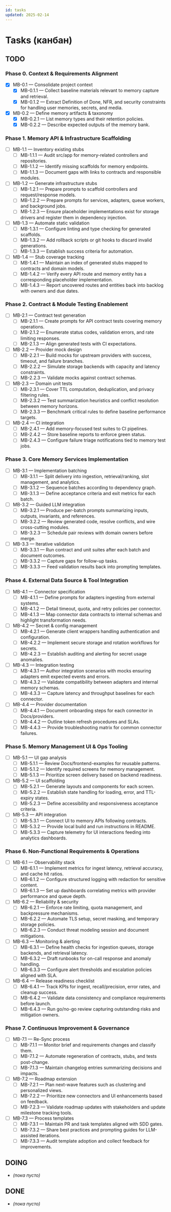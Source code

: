 ```yaml
---
id: tasks
updated: 2025-02-14
---
```


# Tasks (канбан)

## TODO

### Phase 0. Context & Requirements Alignment
- [x] MB-0.1 — Consolidate project context
  - [x] MB-0.1.1 — Collect baseline materials relevant to memory capture and retrieval.
  - [x] MB-0.1.2 — Extract Definition of Done, NFR, and security constraints for handling user memories, secrets, and media.
- [x] MB-0.2 — Define memory artifacts & taxonomy
  - [x] MB-0.2.1 — List memory types and their retention policies.
  - [x] MB-0.2.2 — Describe expected outputs of the memory bank.

### Phase 1. Memory API & Infrastructure Scaffolding
- [ ] MB-1.1 — Inventory existing stubs
  - [ ] MB-1.1.1 — Audit src/app for memory-related controllers and repositories.
  - [ ] MB-1.1.2 — Identify missing scaffolds for memory endpoints.
  - [ ] MB-1.1.3 — Document gaps with links to contracts and responsible modules.
- [ ] MB-1.2 — Generate infrastructure stubs
  - [ ] MB-1.2.1 — Prepare prompts to scaffold controllers and request/response models.
  - [ ] MB-1.2.2 — Prepare prompts for services, adapters, queue workers, and background jobs.
  - [ ] MB-1.2.3 — Ensure placeholder implementations exist for storage drivers and register them in dependency injection.
- [ ] MB-1.3 — Automate static validation
  - [ ] MB-1.3.1 — Configure linting and type checking for generated scaffolds.
  - [ ] MB-1.3.2 — Add rollback scripts or git hooks to discard invalid generations.
  - [ ] MB-1.3.3 — Establish success criteria for automation.
- [ ] MB-1.4 — Stub coverage tracking
  - [ ] MB-1.4.1 — Maintain an index of generated stubs mapped to contracts and domain models.
  - [ ] MB-1.4.2 — Verify every API route and memory entity has a corresponding placeholder implementation.
  - [ ] MB-1.4.3 — Report uncovered routes and entities back into backlog with owners and due dates.

### Phase 2. Contract & Module Testing Enablement
- [ ] MB-2.1 — Contract test generation
  - [ ] MB-2.1.1 — Create prompts for API contract tests covering memory operations.
  - [ ] MB-2.1.2 — Enumerate status codes, validation errors, and rate limiting responses.
  - [ ] MB-2.1.3 — Align generated tests with CI expectations.
- [ ] MB-2.2 — Provider mock design
  - [ ] MB-2.2.1 — Build mocks for upstream providers with success, timeout, and failure branches.
  - [ ] MB-2.2.2 — Simulate storage backends with capacity and latency constraints.
  - [ ] MB-2.2.3 — Validate mocks against contract schemas.
- [ ] MB-2.3 — Domain unit tests
  - [ ] MB-2.3.1 — Cover TTL computation, deduplication, and privacy filtering rules.
  - [ ] MB-2.3.2 — Test summarization heuristics and conflict resolution between memory horizons.
  - [ ] MB-2.3.3 — Benchmark critical rules to define baseline performance targets.
- [ ] MB-2.4 — CI integration
  - [ ] MB-2.4.1 — Add memory-focused test suites to CI pipelines.
  - [ ] MB-2.4.2 — Store baseline reports to enforce green status.
  - [ ] MB-2.4.3 — Configure failure triage notifications tied to memory test jobs.

### Phase 3. Core Memory Services Implementation
- [ ] MB-3.1 — Implementation batching
  - [ ] MB-3.1.1 — Split delivery into ingestion, retrieval/ranking, slot management, and analytics.
  - [ ] MB-3.1.2 — Sequence batches according to dependency graph.
  - [ ] MB-3.1.3 — Define acceptance criteria and exit metrics for each batch.
- [ ] MB-3.2 — Guided LLM integration
  - [ ] MB-3.2.1 — Produce per-batch prompts summarizing inputs, outputs, invariants, and references.
  - [ ] MB-3.2.2 — Review generated code, resolve conflicts, and wire cross-cutting modules.
  - [ ] MB-3.2.3 — Schedule pair reviews with domain owners before merge.
- [ ] MB-3.3 — Iterative validation
  - [ ] MB-3.3.1 — Run contract and unit suites after each batch and document outcomes.
  - [ ] MB-3.3.2 — Capture gaps for follow-up tasks.
  - [ ] MB-3.3.3 — Feed validation results back into prompting templates.

### Phase 4. External Data Source & Tool Integration
- [ ] MB-4.1 — Connector specification
  - [ ] MB-4.1.1 — Define prompts for adapters ingesting from external systems.
  - [ ] MB-4.1.2 — Detail timeout, quota, and retry policies per connector.
  - [ ] MB-4.1.3 — Map connector data contracts to internal schemas and highlight transformation needs.
- [ ] MB-4.2 — Secret & config management
  - [ ] MB-4.2.1 — Generate client wrappers handling authentication and configuration.
  - [ ] MB-4.2.2 — Implement secure storage and rotation workflows for secrets.
  - [ ] MB-4.2.3 — Establish auditing and alerting for secret usage anomalies.
- [ ] MB-4.3 — Integration testing
  - [ ] MB-4.3.1 — Author integration scenarios with mocks ensuring adapters emit expected events and errors.
  - [ ] MB-4.3.2 — Validate compatibility between adapters and internal memory schemas.
  - [ ] MB-4.3.3 — Capture latency and throughput baselines for each connector.
- [ ] MB-4.4 — Provider documentation
  - [ ] MB-4.4.1 — Document onboarding steps for each connector in Docs/providers.
  - [ ] MB-4.4.2 — Outline token refresh procedures and SLAs.
  - [ ] MB-4.4.3 — Provide troubleshooting matrix for common connector failures.

### Phase 5. Memory Management UI & Ops Tooling
- [ ] MB-5.1 — UI gap analysis
  - [ ] MB-5.1.1 — Review Docs/frontend-examples for reusable patterns.
  - [ ] MB-5.1.2 — Identify required screens for memory management.
  - [ ] MB-5.1.3 — Prioritize screen delivery based on backend readiness.
- [ ] MB-5.2 — UI scaffolding
  - [ ] MB-5.2.1 — Generate layouts and components for each screen.
  - [ ] MB-5.2.2 — Establish state handling for loading, error, and TTL-expiry states.
  - [ ] MB-5.2.3 — Define accessibility and responsiveness acceptance criteria.
- [ ] MB-5.3 — API integration
  - [ ] MB-5.3.1 — Connect UI to memory APIs following contracts.
  - [ ] MB-5.3.2 — Provide local build and run instructions in README.
  - [ ] MB-5.3.3 — Capture telemetry for UI interactions feeding into analytics dashboards.

### Phase 6. Non-Functional Requirements & Operations
- [ ] MB-6.1 — Observability stack
  - [ ] MB-6.1.1 — Implement metrics for ingest latency, retrieval accuracy, and cache hit ratios.
  - [ ] MB-6.1.2 — Configure structured logging with redaction for sensitive content.
  - [ ] MB-6.1.3 — Set up dashboards correlating metrics with provider performance and queue depth.
- [ ] MB-6.2 — Reliability & security
  - [ ] MB-6.2.1 — Enforce rate limiting, quota management, and backpressure mechanisms.
  - [ ] MB-6.2.2 — Automate TLS setup, secret masking, and temporary storage policies.
  - [ ] MB-6.2.3 — Conduct threat modeling session and document mitigations.
- [ ] MB-6.3 — Monitoring & alerting
  - [ ] MB-6.3.1 — Define health checks for ingestion queues, storage backends, and retrieval latency.
  - [ ] MB-6.3.2 — Draft runbooks for on-call response and anomaly handling.
  - [ ] MB-6.3.3 — Configure alert thresholds and escalation policies aligned with SLA.
- [ ] MB-6.4 — Release readiness checklist
  - [ ] MB-6.4.1 — Track KPIs for ingest, recall/precision, error rates, and cleanup success.
  - [ ] MB-6.4.2 — Validate data consistency and compliance requirements before launch.
  - [ ] MB-6.4.3 — Run go/no-go review capturing outstanding risks and mitigation owners.

### Phase 7. Continuous Improvement & Governance
- [ ] MB-7.1 — Re-Sync process
  - [ ] MB-7.1.1 — Monitor brief and requirements changes and classify them.
  - [ ] MB-7.1.2 — Automate regeneration of contracts, stubs, and tests post-change.
  - [ ] MB-7.1.3 — Maintain changelog entries summarizing decisions and impacts.
- [ ] MB-7.2 — Roadmap extension
  - [ ] MB-7.2.1 — Plan next-wave features such as clustering and personalized views.
  - [ ] MB-7.2.2 — Prioritize new connectors and UI enhancements based on feedback.
  - [ ] MB-7.2.3 — Validate roadmap updates with stakeholders and update milestone tracking tools.
- [ ] MB-7.3 — Process templates
  - [ ] MB-7.3.1 — Maintain PR and task templates aligned with SDD gates.
  - [ ] MB-7.3.2 — Share best practices and prompting guides for LLM-assisted iterations.
  - [ ] MB-7.3.3 — Audit template adoption and collect feedback for improvements.

## DOING
- *(пока пусто)*

## DONE
- *(пока пусто)*

